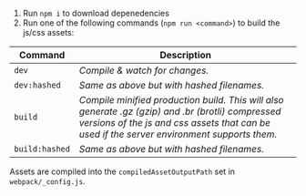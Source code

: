    1. Run `npm i` to download depenedencies
   2. Run one of the following commands (`npm run <command>`) to build the js/css assets:

| Command                     | Description |
| --------------------------- | -------------------------------------- |
| `dev` | _Compile & watch for changes._                       |
| `dev:hashed` | _Same as above but with hashed filenames._    |
| `build` | _*Compile minified production build.* This will also generate .gz (gzip) and .br (brotli) compressed versions of the js and css assets that can be used if the server environment supports them._ |
| `build:hashed` | _Same as above but with hashed filenames._ |

Assets are compiled into the `compiledAssetOutputPath` set in `webpack/_config.js`.
